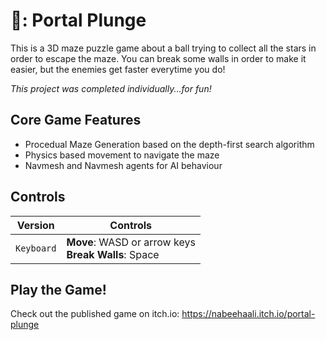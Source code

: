 # 🎈: Portal Plunge
 
This is a 3D maze puzzle game about a ball trying to collect all the stars in order to escape the maze. You can break some walls in order to make it easier, but the enemies get faster everytime you do! 

*This project was completed individually...for fun!* 

## Core Game Features
- Procedual Maze Generation based on the depth-first search algorithm
- Physics based movement to navigate the maze
- Navmesh and Navmesh agents for AI behaviour

## Controls
| Version | Controls |
| --- | --- |
| `Keyboard` | **Move**: WASD or arrow keys<br/>**Break Walls**: Space|

## Play the Game!
Check out the published game on itch.io: https://nabeehaali.itch.io/portal-plunge 
